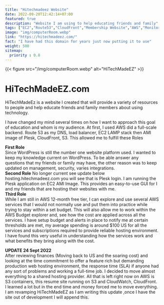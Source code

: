 ```yaml
---
title: "Hitechmadeez Website"
date: 2022-09-20T12:42:14+07:00
featured: true
description: "Website I am using to help educating friends and family"
tags: ["EC2","Route53","CloudFront","Membership Website","AWS","Monitoring","OpenAI"]
image: "img/computerRoom.webp"
link: "https://hitechmadeez.com/"
fact: "I have had this domain for years just now putting it to use"
weight: 500
sitemap:
  priority : 0.8
---
```


{{< figure src="/img/computerRoom.webp" alt="HiTechMadeEZ" >}}  
  
# HiTechMadeEZ.com


HiTechMadeEz is a website I created that will provide a variety of resources to people and help educate friends and family members about using technology. 

I have changed my mind several times on how I want to approach this goal of education and whom is my audience. At first, I used AWS did a full-scale backend. Route 53 as my DNS, load balancer, EC2 LAMP stack then AMI image of Plesk, CloudFront, S3. This allowed me to fulfill these Roles

**First Role**  
Since WordPress is still the number one website platform used. I wanted to keep my knowledge current on WordPress. To be able answer any questions that my friends or family may have, the other reason was to keep updated on management, security, varies integrations.  
**Second Role** No longer current see update below
hosting.hitechmadeez.com you will see that is Plesk login. I am running the Plesk application on EC2 AMI Image. This provides an easy-to-use GUI for I and my friends that are hosting their websites with me.  
**Third Role**  
While I am still in AWS 12-month free tier, I can explore and use several AWS services that I would not normally use and put them into practice while trying to stay within a set budget. This will also allow me to work within the AWS Budget explorer and, see how the cost are applied across all the services. I have setup budget and alerts in place to notify me at certain thresholds are met, my average spending is around $100 US for all the services and subscriptions required to provide reliable hosting environment. I have found this very useful in understanding how the services work and what benefits they bring along with the cost.  
  
**UPDATE 24 Sept 2022**  
After reviewing finances (Moving back to US and the soaring cost) and looking at the time commitment to offer a feature rich but demanding production web hosting environment, the response time (SLA) if anyone had any sort of problems and working a full-time job.
I decided to move almost everything to a shared hosting provider. All that is left right now on AWS is S3 containers, this resume site running on S3 and CloudWatch, CloudFront. I learned a lot but in the end time and money forced me to move everything. 
I am revamping HiTechMadeEZ as I am writing this update ,once I have the site out of development I will append this.
